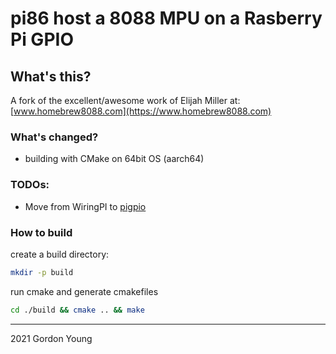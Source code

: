 # pi86 host a 8088 MPU on a Rasberry Pi GPIO

## What's this?
A fork of the excellent/awesome work of Elijah Miller
at: [www.homebrew8088.com](https://www.homebrew8088.com)

### What's changed?    
- building with CMake on 64bit OS (aarch64)

### TODOs:    
- Move from WiringPI to [pigpio](http://www.abyz.me.uk/rpi/pigpio/pigs.html)

### How to build

create a build directory:

```sh
mkdir -p build
```

run cmake and generate cmakefiles
```sh
cd ./build && cmake .. && make
```

---
2021 Gordon Young

